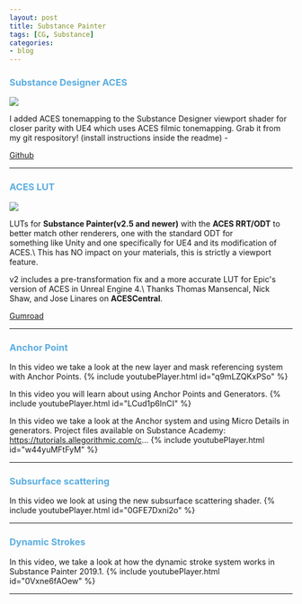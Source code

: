 ```yaml
---
layout: post
title: Substance Painter
tags: [CG, Substance]
categories:
- blog
---
```


### <span style="color:#5aade0">Substance Designer ACES</span>
![](https://cdnb.artstation.com/p/assets/images/images/021/308/091/large/calvin-simpson-comparison.jpg)

I added ACES tonemapping to the Substance Designer viewport shader for closer parity with UE4 which uses ACES filmic tonemapping.
Grab it from my git respository! (install instructions inside the readme) -

[Github](https://github.com/Calvinatorr/SubstanceShaderUE)

---

### <span style="color:#5aade0">ACES LUT</span>
![](https://cdnb.artstation.com/p/assets/images/images/017/800/081/original/brian-leleux-caveentryforest.gif?1557384883)

LUTs for **Substance Painter(v2.5 and newer)** with the **ACES RRT/ODT** to better match other renderers, one with the standard ODT for \
something like Unity and one specifically for UE4 and its modification of ACES.\ This has NO impact on your materials, this is strictly a viewport feature.

v2 includes a pre-transformation fix and a more accurate LUT for Epic's version of ACES in Unreal Engine 4.\ Thanks Thomas Mansencal, Nick Shaw, and Jose Linares on **ACESCentral**.

[Gumroad](https://gumroad.com/l/lHiVg)

---

### <span style="color:#5aade0">Anchor Point</span>
In this video we take a look at the new layer and mask referencing system with Anchor Points.
{% include youtubePlayer.html id="q9mLZQKxPSo" %}

In this video you will learn about using Anchor Points and Generators.
{% include youtubePlayer.html id="LCud1p6lnCI" %}

In this video we take a look at the Anchor system and using Micro Details in generators.
Project files available on Substance Academy: https://tutorials.allegorithmic.com/c...
{% include youtubePlayer.html id="w44yuMFtFyM" %}

---

### <span style="color:#5aade0">Subsurface scattering </span>
In this video we look at using the new subsurface scattering shader.
{% include youtubePlayer.html id="0GFE7Dxni2o" %}

---

### <span style="color:#5aade0">Dynamic Strokes </span>
In this video, we take a look at how the dynamic stroke system works in Substance Painter 2019.1.
{% include youtubePlayer.html id="0Vxne6fAOew" %}

---
